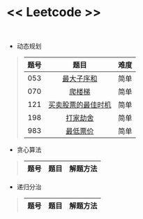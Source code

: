 # << Leetcode >>
<br>

* 动态规划
>| 题号 | 题目 | 难度 |
>|:--:|:-----:|:---:|
>| 053 | [最大子序和]() | 简单 |
>| 070 | [爬楼梯]() | 简单 |
>| 121 | [买卖股票的最佳时机](https://github.com/t-dawei/leetcode/blob/master/code/121.%20%E4%B9%B0%E5%8D%96%E8%82%A1%E7%A5%A8%E7%9A%84%E6%9C%80%E4%BD%B3%E6%97%B6%E6%9C%BA.py) | 简单 |
>| 198 | [打家劫舍]() | 简单 |
>| 983 | [最低票价]() | 简单 |

* 贪心算法
>|题号|题目|解题方法|
>|:--:|:-----:|:---:|


* 递归分治
>|题号|题目|解题方法|
>|:--:|:-----:|:---:|
